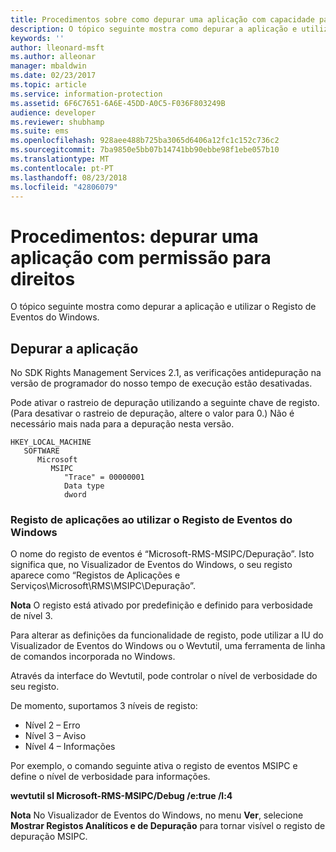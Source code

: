 ```yaml
---
title: Procedimentos sobre como depurar uma aplicação com capacidade para direitos | Azure RMS
description: O tópico seguinte mostra como depurar a aplicação e utilizar o Registo de Eventos do Windows.
keywords: ''
author: lleonard-msft
ms.author: alleonar
manager: mbaldwin
ms.date: 02/23/2017
ms.topic: article
ms.service: information-protection
ms.assetid: 6F6C7651-6A6E-45DD-A0C5-F036F803249B
audience: developer
ms.reviewer: shubhamp
ms.suite: ems
ms.openlocfilehash: 928aee488b725ba3065d6406a12fc1c152c736c2
ms.sourcegitcommit: 7ba9850e5bb07b14741bb90ebbe98f1ebe057b10
ms.translationtype: MT
ms.contentlocale: pt-PT
ms.lasthandoff: 08/23/2018
ms.locfileid: "42806079"
---
```

# <a name="how-to-debug-a-rights-enabled-application"></a>Procedimentos: depurar uma aplicação com permissão para direitos

O tópico seguinte mostra como depurar a aplicação e utilizar o Registo de Eventos do Windows.

## <a name="debugging-your-application"></a>Depurar a aplicação

No SDK Rights Management Services 2.1, as verificações antidepuração na versão de programador do nosso tempo de execução estão desativadas.

Pode ativar o rastreio de depuração utilizando a seguinte chave de registo. (Para desativar o rastreio de depuração, altere o valor para 0.) Não é necessário mais nada para a depuração nesta versão.


```
HKEY_LOCAL_MACHINE
   SOFTWARE
      Microsoft
         MSIPC
            "Trace" = 00000001
            Data type
            dword
```

### <a name="application-logging-by-using-the-windows-event-log"></a>Registo de aplicações ao utilizar o Registo de Eventos do Windows

O nome do registo de eventos é “Microsoft-RMS-MSIPC/Depuração”. Isto significa que, no Visualizador de Eventos do Windows, o seu registo aparece como “Registos de Aplicações e Serviços\\Microsoft\\RMS\\MSIPC\\Depuração”.

**Nota** O registo está ativado por predefinição e definido para verbosidade de nível 3.

 

Para alterar as definições da funcionalidade de registo, pode utilizar a IU do Visualizador de Eventos do Windows ou o Wevtutil, uma ferramenta de linha de comandos incorporada no Windows.

Através da interface do Wevtutil, pode controlar o nível de verbosidade do seu registo.

De momento, suportamos 3 níveis de registo:

-   Nível 2 – Erro
-   Nível 3 – Aviso
-   Nível 4 – Informações

Por exemplo, o comando seguinte ativa o registo de eventos MSIPC e define o nível de verbosidade para informações.

**wevtutil sl Microsoft-RMS-MSIPC/Debug /e:true /l:4**

**Nota** No Visualizador de Eventos do Windows, no menu **Ver**, selecione **Mostrar Registos Analíticos e de Depuração** para tornar visível o registo de depuração MSIPC.
